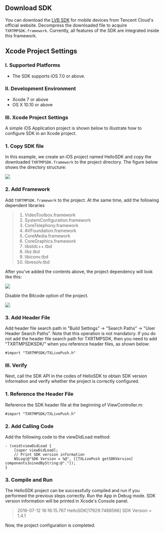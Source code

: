 ## Download SDK ##

You can download the [LVB SDK](https://cloud.tencent.com/document/product/454/7873) for mobile devices from Tencent Cloud's official website. Decompress the downloaded file to acquire `TXRTMPSDK.framework`. Currently, all features of the SDK are integrated inside this framework.

## Xcode Project Settings

### I. Supported Platforms

+ The SDK supports iOS 7.0 or above.

### Ⅱ. Development Environment

+ Xcode 7 or above
+ OS X 10.10 or above

### Ⅲ. Xcode Project Settings

A simple iOS Application project is shown below to illustrate how to configure SDK in an Xcode project.

### 1. Copy SDK file

In this example, we create an iOS project named HelloSDK and copy the downloaded `TXRTMPSDK.framework` to the project directory. The figure below shows the directory structure:

![](//mccdn.qcloud.com/static/img/235308a7d33f2f8c921a048737899c24/image.png)

### 2. Add Framework

Add `TXRTMPSDK.framework` to the project. At the same time, add the following dependent libraries

> 1. VideoToolbox.framework
> 2. SystemConfiguration.framework
> 3. CoreTelephony.framework
> 4. AVFoundation.framework
> 5. CoreMedia.framework
> 6. CoreGraphics.framework
> 7. libstdc++.tbd
> 8. libz.tbd
> 9. libiconv.tbd
> 10. libresolv.tbd

After you've added the contents above, the project dependency will look like this:

![](//mc.qcloudimg.com/static/img/0e012a7ab67e833eb33aec1e02f5d86b/image.jpg)

Disable the Bitcode option of the project.

![](//mccdn.qcloud.com/static/img/4298f90507a749625d7e92cc9004c1b1/image.png)

### 3. Add Header File
Add header file search path in "Build Settings" -> "Search Paths" -> "User Header Search Paths". Note that this operation is not mandatory. If you do not add the header file search path for TXRTMPSDK, then you need to add "TXRTMPSDKSDK/" when you reference header files, as shown below:
```
#import "TXRTMPSDK/TXLivePush.h"
```

### III. Verify

Next, call the SDK API in the codes of HelloSDK to obtain SDK version information and verify whether the project is correctly configured.

### 1. Reference the Header File

Reference the SDK header file at the beginning of ViewController.m:

```
#import "TXRTMPSDK/TXLivePush.h"
```

### 2. Add Calling Code

Add the following code to the viewDidLoad method:

```
- (void)viewDidLoad {
    [super viewDidLoad];
    // Print SDK version information
    NSLog(@"SDK Version = %@", [[TXLivePush getSDKVersion] componentsJoinedByString:@"."]);
}
```

### 3. Compile and Run

The HelloSDK project can be successfully compiled and run if you performed the previous steps correctly. Run the App in Debug mode. SDK version information will be printed in Xcode's Console panel.

> 2016-07-12 16:16:15.767 HelloSDK[17929:7488566] SDK Version = 1.4.1

Now, the project configuration is completed.

